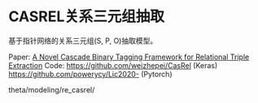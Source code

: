 # CASREL关系三元组抽取

基于指针网络的关系三元组(S, P, O)抽取模型。

Paper: [A Novel Cascade Binary Tagging Framework for Relational Triple Extraction](https://arxiv.org/abs/1909.03227)
Code: https://github.com/weizhepei/CasRel (Keras)  https://github.com/powerycy/Lic2020- (Pytorch)

theta/modeling/re_casrel/


